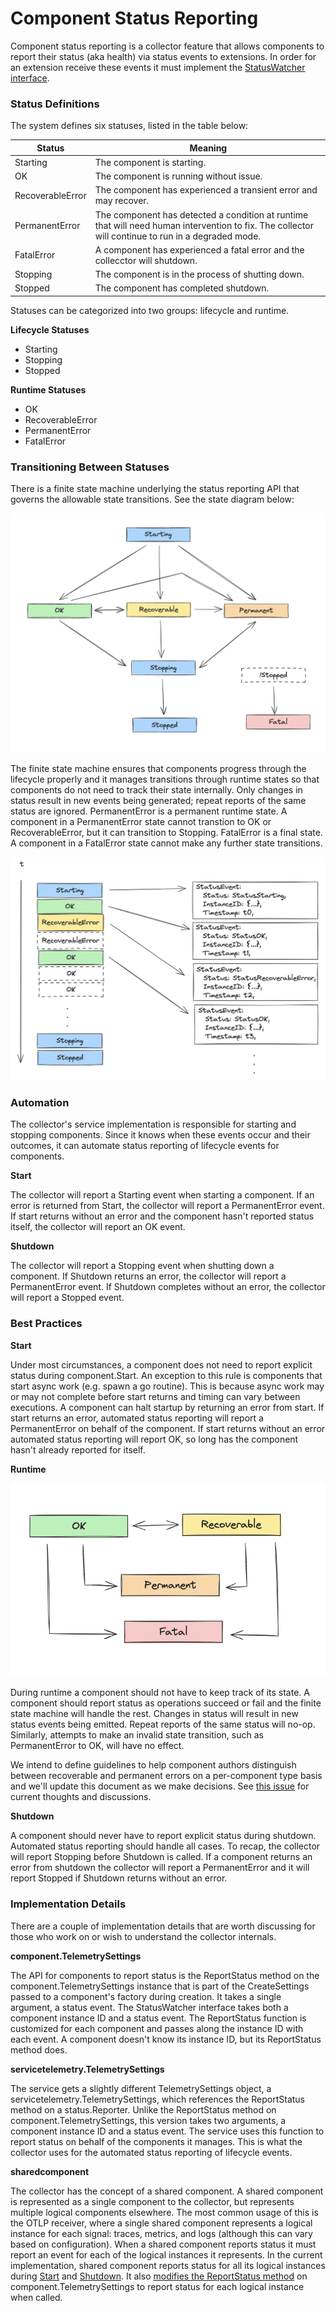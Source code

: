 # Component Status Reporting

Component status reporting is a collector feature that allows components to report their status (aka health) via status events to extensions. In order for an extension receive these events it must implement the [StatusWatcher interface](https://github.com/open-telemetry/opentelemetry-collector/blob/f05f556780632d12ef7dbf0656534d771210aa1f/extension/extension.go#L54-L63).

### Status Definitions

The system defines six statuses, listed in the table below:

| Status           | Meaning                                                                                                                                            |
| ---------------- | -------------------------------------------------------------------------------------------------------------------------------------------------- |
| Starting         | The component is starting.                                                                                                                         |
| OK               | The component is running without issue.                                                                                                            |
| RecoverableError | The component has experienced a transient error and may recover.                                                                                   |
| PermanentError   | The component has detected a condition at runtime that will need human intervention to fix. The collector will continue to run in a degraded mode. |
| FatalError       | A component has experienced a fatal error and the collecctor will shutdown.                                                                        |
| Stopping         | The component is in the process of shutting down.                                                                                                  |
| Stopped          | The component has completed shutdown.                                                                                                              |

Statuses can be categorized into two groups: lifecycle and runtime.

**Lifecycle Statuses**
- Starting
- Stopping
- Stopped

**Runtime Statuses**
- OK
- RecoverableError
- PermanentError
- FatalError

### Transitioning Between Statuses

There is a finite state machine underlying the status reporting API that governs the allowable state transitions. See the state diagram below:


![State Diagram](img/component-status-state-diagram.png)

The finite state machine ensures that components progress through the lifecycle properly and it manages transitions through runtime states so that components do not need to track their state internally. Only changes in status result in new events being generated; repeat reports of the same status are ignored. PermanentError is a permanent runtime state. A component in a PermanentError state cannot transtion to OK or RecoverableError, but it can transition to Stopping. FatalError is a final state. A component in a FatalError state cannot make any further state transitions.

![Status Event Generation](img/component-status-event-generation.png)

### Automation

The collector's service implementation is responsible for starting and stopping components. Since it knows when these events occur and their outcomes, it can automate status reporting of lifecycle events for components.

**Start**

The collector will report a Starting event when starting a component. If an error is returned from Start, the collector will report a PermanentError event. If start returns without an error and the component hasn't reported status itself, the collector will report an OK event.

**Shutdown**

The collector will report a Stopping event when shutting down a component. If Shutdown returns an error, the collector will report a PermanentError event. If Shutdown completes without an error, the collector will report a Stopped event.

### Best Practices

**Start**

Under most circumstances, a component does not need to report explicit status during component.Start. An exception to this rule is components that start async work (e.g. spawn a go routine). This is because async work may or may not complete before start returns and timing can vary between executions. A component can halt startup by returning an error from start. If start returns an error, automated status reporting will report a PermanentError on behalf of the component. If start returns without an error automated status reporting will report OK, so long has the component hasn't already reported for itself.

**Runtime**

![Runtime State Diagram](img/component-status-runtime-states.png)

During runtime a component should not have to keep track of its state. A component should report status as operations succeed or fail and the finite state machine will handle the rest. Changes in status will result in new status events being emitted. Repeat reports of the same status will no-op. Similarly, attempts to make an invalid state transition, such as PermanentError to OK, will have no effect.

We intend to define guidelines to help component authors distinguish between recoverable and permanent errors on a per-component type basis and we'll update this document as we make decisions. See [this issue](https://github.com/open-telemetry/opentelemetry-collector/issues/9957) for current thoughts and discussions.

**Shutdown**

A component should never have to report explicit status during shutdown. Automated status reporting should handle all cases. To recap, the collector will report Stopping before Shutdown is called. If a component returns an error from shutdown the collector will report a PermanentError and it will report Stopped if Shutdown returns without an error.

### Implementation Details

There are a couple of implementation details that are worth discussing for those who work on or wish to understand the collector internals.

**component.TelemetrySettings**

The API for components to report status is the ReportStatus method on the component.TelemetrySettings instance that is part of the CreateSettings passed to a component's factory during creation. It takes a single argument, a status event. The StatusWatcher interface takes both a component instance ID and a status event. The ReportStatus function is customized for each component and passes along the instance ID with each event. A component doesn't know its instance ID, but its ReportStatus method does.

**servicetelemetry.TelemetrySettings**

The service gets a slightly different TelemetrySettings object, a servicetelemetry.TelemetrySettings, which references the ReportStatus method on a status.Reporter. Unlike the ReportStatus method on component.TelemetrySettings, this version takes two arguments, a component instance ID and a status event. The service uses this function to report status on behalf of the components it manages. This is what the collector uses for the automated status reporting of lifecycle events.

**sharedcomponent**

The collector has the concept of a shared component. A shared component is represented as a single component to the collector, but represents multiple logical components elsewhere. The most common usage of this is the OTLP receiver, where a single shared component represents a logical instance for each signal: traces, metrics, and logs (although this can vary based on configuration). When a shared component reports status it must report an event for each of the logical instances it represents. In the current implementation, shared component reports status for all its logical instances during [Start](https://github.com/open-telemetry/opentelemetry-collector/blob/31ac3336d956d93abede6db76453730613e1f076/internal/sharedcomponent/sharedcomponent.go#L89-L98) and [Shutdown](https://github.com/open-telemetry/opentelemetry-collector/blob/31ac3336d956d93abede6db76453730613e1f076/internal/sharedcomponent/sharedcomponent.go#L105-L117). It also [modifies the ReportStatus method](https://github.com/open-telemetry/opentelemetry-collector/blob/31ac3336d956d93abede6db76453730613e1f076/internal/sharedcomponent/sharedcomponent.go#L34-L44) on component.TelemetrySettings to report status for each logical instance when called.

